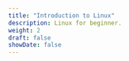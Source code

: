 ```yaml
---
title: "Introduction to Linux"
description: Linux for beginner.
weight: 2
draft: false
showDate: false
---
```

